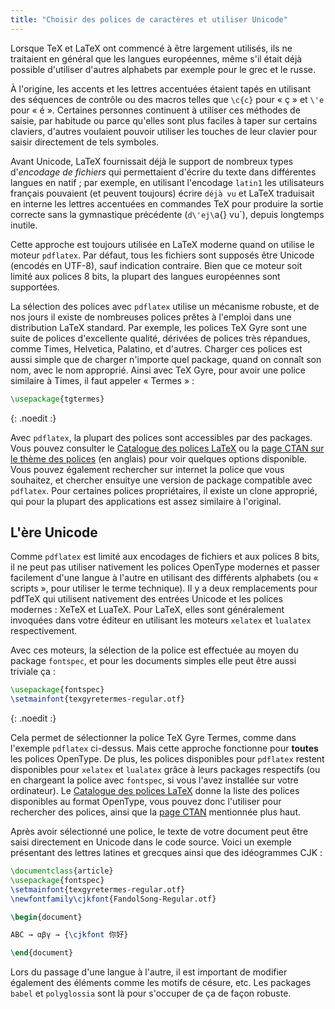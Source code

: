 ```yaml
---
title: "Choisir des polices de caractères et utiliser Unicode"
---
```


Lorsque TeX et LaTeX ont commencé à être largement utilisés, ils ne traitaient en général que les langues européennes, même s'il était déjà possible d'utiliser d'autres alphabets par exemple pour le grec et le russe.


À l'origine, les accents et les lettres accentuées étaient tapés en utilisant des séquences de contrôle ou des macros telles que `\c{c}` pour « ç » et `\'e` pour « é ». Certaines personnes continuent à utiliser ces méthodes de saisie, par habitude ou parce qu'elles sont plus faciles à taper sur certains claviers, d'autres voulaient pouvoir utiliser les touches de leur clavier pour saisir directement de tels symboles.

Avant Unicode, LaTeX fournissait déjà le support de nombreux types d'*encodage de fichiers* qui permettaient d'écrire du texte dans différentes langues en natif ; par exemple, en utilisant l'encodage `latin1` les utilisateurs français pouvaient (et peuvent toujours) écrire `déjà vu` et LaTeX traduisait en interne les lettres accentuées en commandes TeX pour produire la sortie correcte sans la gymnastique précédente (`d\'ej\`a{} vu`), depuis longtemps inutile.

Cette approche est toujours utilisée en LaTeX moderne quand on utilise le moteur `pdflatex`. Par défaut, tous les fichiers sont supposés être Unicode (encodés en UTF-8), sauf indication contraire. Bien que ce moteur soit limité aux polices 8 bits, la plupart des langues européennes sont supportées.

La sélection des polices avec `pdflatex` utilise un mécanisme robuste, et de nos jours il existe de nombreuses polices prêtes à l'emploi dans une distribution LaTeX standard. Par exemple, les polices TeX Gyre sont une suite de polices d'excellente qualité, dérivées de polices très répandues, comme Times, Helvetica, Palatino, et d'autres. Charger ces polices est aussi simple que de charger n'importe quel package, quand on connaît son nom, avec le nom approprié. Ainsi avec TeX Gyre, pour avoir une police similaire à Times, il faut appeler « Termes » :


```latex
\usepackage{tgtermes}
```
{: .noedit :}

Avec `pdflatex`, la plupart des polices sont accessibles par des packages. Vous pouvez consulter le [Catalogue des polices LaTeX](https://www.tug.org/FontCatalogue/) ou la [page CTAN sur le thème des polices](https://www.ctan.org/topic/font) (en anglais) pour voir quelques options disponible.  Vous pouvez également rechercher sur internet la police que vous souhaitez, et chercher ensuitye une version de package compatible avec `pdflatex`. Pour certaines polices propriétaires, il existe un clone approprié, qui pour la plupart des applications est assez similaire à l'original.


## L'ère Unicode

Comme `pdflatex` est limité aux encodages de fichiers et aux polices 8 bits, il ne peut pas utiliser nativement les polices OpenType modernes et passer facilement d'une langue à l'autre en utilisant des différents alphabets (ou « scripts », pour utiliser le terme technique). Il y a deux remplacements pour pdfTeX qui utilisent nativement des entrées Unicode et les polices modernes : XeTeX et LuaTeX. Pour LaTeX, elles sont généralement invoquées dans votre éditeur en utilisant les moteurs `xelatex` et `lualatex` respectivement.

Avec ces moteurs, la sélection de la police est effectuée au moyen du package `fontspec`, et pour les documents simples elle peut être aussi triviale ça :

```latex
\usepackage{fontspec}
\setmainfont{texgyretermes-regular.otf}
```
{: .noedit :}

Cela permet de sélectionner la police TeX Gyre Termes, comme dans l'exemple `pdflatex` ci-dessus. Mais cette approche fonctionne pour **toutes** les polices OpenType.  De plus, les polices disponibles pour `pdflatex` restent disponibles pour `xelatex` et `lualatex` grâce à leurs packages respectifs (ou en chargeant la police avec `fontspec`, si vous l'avez installée sur votre ordinateur). Le [Catalogue des polices LaTeX](https://www.tug.org/FontCatalogue/) donne la liste des polices disponibles au format OpenType, vous pouvez donc l'utiliser pour rechercher des polices, ainsi que la [page CTAN](https://www.ctan.org/topic/font) mentionnée plus haut.

Après avoir sélectionné une police, le texte de votre document peut être saisi directement en Unicode dans le code source. Voici un exemple présentant des lettres latines et grecques ainsi que des idéogrammes CJK :

```latex
\documentclass{article}
\usepackage{fontspec}
\setmainfont{texgyretermes-regular.otf}
\newfontfamily\cjkfont{FandolSong-Regular.otf}

\begin{document}

ABC → αβγ → {\cjkfont 你好}

\end{document}
```

Lors du passage d'une langue à l'autre, il est important de modifier également des éléments comme les motifs de césure, etc. Les packages `babel` et `polyglossia` sont là pour s'occuper de ça de façon robuste.
